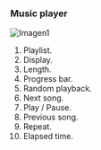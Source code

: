 ### Music player

![Imagen1](http://static.energysistem.com/images/manuals/42178/542992b7ef390.jpg)

1. Playlist.
2. Display.
3. Length.
4. Progress bar.
5. Random playback.
6. Next song.
7. Play / Pause.
8. Previous song.
9. Repeat.
10. Elapsed time.
